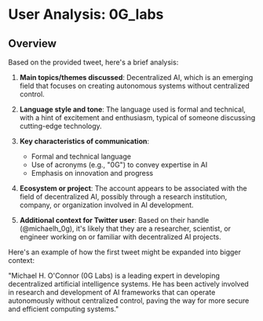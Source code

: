# User Analysis: 0G_labs

## Overview

Based on the provided tweet, here's a brief analysis:

1. **Main topics/themes discussed**: Decentralized AI, which is an emerging field that focuses on creating autonomous systems without centralized control.

2. **Language style and tone**: The language used is formal and technical, with a hint of excitement and enthusiasm, typical of someone discussing cutting-edge technology.

3. **Key characteristics of communication**:
	* Formal and technical language
	* Use of acronyms (e.g., "0G") to convey expertise in AI
	* Emphasis on innovation and progress

4. **Ecosystem or project**: The account appears to be associated with the field of decentralized AI, possibly through a research institution, company, or organization involved in AI development.

5. **Additional context for Twitter user**: Based on their handle (@michaelh_0g), it's likely that they are a researcher, scientist, or engineer working on or familiar with decentralized AI projects.

Here's an example of how the first tweet might be expanded into bigger context:

"Michael H. O'Connor (0G Labs) is a leading expert in developing decentralized artificial intelligence systems. He has been actively involved in research and development of AI frameworks that can operate autonomously without centralized control, paving the way for more secure and efficient computing systems."